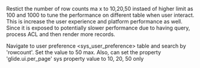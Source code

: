 Restict the number of row counts ma x to 10,20,50 instaed of higher limit as 100 and 1000 to tune the performance on different table when user interact. This is increase the user experience and platform performance as well. Since it is exposed to potentially slower performance due to having query, process ACL and then render more records.

Navigate to user preference <sys_user_preference> table and search by 'rowcount'. Set the value to 50 max.
Also, can set the property 'glide.ui.per_page' sys property value to 10, 20, 50 only
